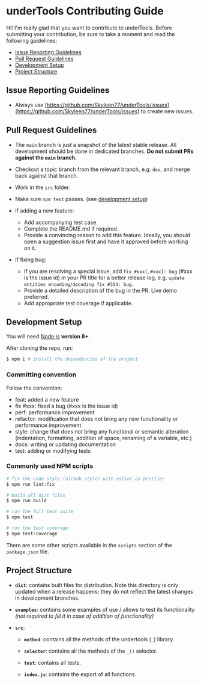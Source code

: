 # underTools Contributing Guide

Hi! I'm really glad that you want to contribute to underTools. Before submitting your contribution, be sure to take a moment and read the following guidelines:

- [Issue Reporting Guidelines](#issue-reporting-guidelines)
- [Pull Request Guidelines](#pull-request-guidelines)
- [Development Setup](#development-setup)
- [Project Structure](#project-structure)

## Issue Reporting Guidelines

- Always use [https://github.com/Skyleen77/underTools/issues](https://github.com/Skyleen77/underTools/issues) to create new issues.

## Pull Request Guidelines

- The `main` branch is just a snapshot of the latest stable release. All development should be done in dedicated branches. **Do not submit PRs against the `main` branch.**

- Checkout a topic branch from the relevant branch, e.g. `dev`, and merge back against that branch.

- Work in the `src` folder.

- Make sure `npm test` passes. (see [development setup](#development-setup))

- If adding a new feature:

  - Add accompanying test case.
  - Complete the README.md if required.
  - Provide a convincing reason to add this feature. Ideally, you should open a suggestion issue first and have it approved before working on it.

- If fixing bug:
  - If you are resolving a special issue, add `fix #xxx[,#xxx]: bug` (#xxx is the issue id) in your PR title for a better release log, e.g. `update entities encoding/decoding fix #354: bug`.
  - Provide a detailed description of the bug in the PR. Live demo preferred.
  - Add appropriate test coverage if applicable.

## Development Setup

You will need [Node.js](http://nodejs.org) **version 8+**.

After cloning the repo, run:

```bash
$ npm i # install the dependencies of the project
```

### Committing convention

Follow the convention:

- feat: added a new feature
- fix #xxx: fixed a bug (#xxx is the issue id)
- perf: performance improvement
- refactor: modification that does not bring any new functionality or performance improvement
- style: change that does not bring any functional or semantic alteration (indentation, formatting, addition of space, renaming of a variable, etc.)
- docs: writing or updating documentation
- test: adding or modifying tests

### Commonly used NPM scripts

```bash
# fix the code style (airbnb style) with eslint an prettier
$ npm run lint:fix

# build all dist files
$ npm run build

# run the full test suite
$ npm test

# run the test coverage
$ npm test:coverage
```

There are some other scripts available in the `scripts` section of the `package.json` file.

## Project Structure

- **`dist`**: contains built files for distribution. Note this directory is only updated when a release happens; they do not reflect the latest changes in development branches.

- **`examples`**: contains some examples of use / allows to test its functionality _(not required to fill it in case of addition of functionality)_

- **`src`**:

  - **`method`**: contains all the methods of the undertools (`_`) library.

  - **`selector`**: contains all the methods of the `_()` selector.

  - **`test`**: contains all tests.

  - **`index.js`**: contains the export of all functions.
